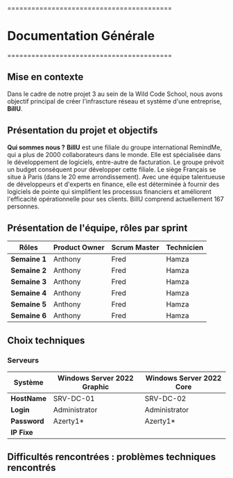 =========================================

# Documentation Générale

=========================================

## Mise en contexte

Dans le cadre de notre projet 3 au sein de la Wild Code School, nous avons objectif principal de créer l'infrascture réseau et système d'une entreprise, **BillU**.

## Présentation du projet et objectifs

**Qui sommes nous ?**
**BillU** est une filiale du groupe international RemindMe, qui a plus de 2000 collaborateurs dans le monde. Elle est spécialisée dans le développement de logiciels, entre-autre de facturation. Le groupe prévoit un budget conséquent pour développer cette filiale. Le siège Français se situe à Paris (dans le 20 eme arrondissement).
Avec une équipe talentueuse de développeurs et d'experts en finance, elle est déterminée à fournir des logiciels de pointe qui simplifient les processus financiers et améliorent l'efficacité opérationnelle pour ses clients.
BillU comprend actuellement 167 personnes.

## Présentation de l'équipe, rôles par sprint

| **Rôles**     | **Product Owner** | **Scrum Master** | **Technicien** |
| ------------- | ----------------- | ---------------- | -------------- |
| **Semaine 1** | Anthony           | Fred             | Hamza          |
| **Semaine 2** | Anthony           | Fred             | Hamza          |
| **Semaine 3** | Anthony           | Fred             | Hamza          |
| **Semaine 4** | Anthony           | Fred             | Hamza          |
| **Semaine 5** | Anthony           | Fred             | Hamza          |
| **Semaine 6** | Anthony           | Fred             | Hamza          |

## Choix techniques

### Serveurs

| **Système**  | **Windows Server 2022 Graphic** | **Windows Server 2022 Core** |
| ------------ | ------------------------------- | ---------------------------- |
| **HostName** | SRV-DC-01                       | SRV-DC-02                    |
| **Login**    | Administrator                   | Administrator                |
| **Password** | Azerty1\*                       | Azerty1\*                    |
| **IP Fixe**  |                                 |                              |

## Difficultés rencontrées : problèmes techniques rencontrés
